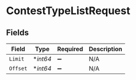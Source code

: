 # ContestTypeListRequest


## Fields

| Field              | Type               | Required           | Description        |
| ------------------ | ------------------ | ------------------ | ------------------ |
| `Limit`            | **int64*           | :heavy_minus_sign: | N/A                |
| `Offset`           | **int64*           | :heavy_minus_sign: | N/A                |